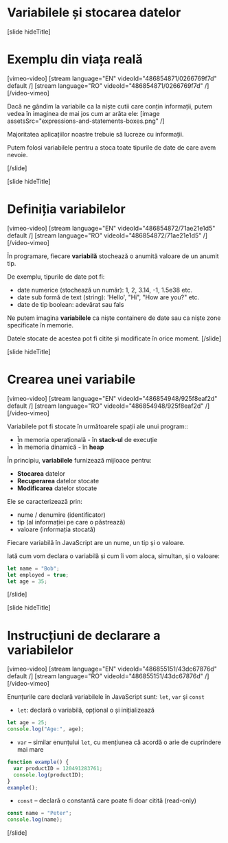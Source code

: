 # Variabilele și stocarea datelor

[slide hideTitle]
# Exemplu din viața reală

[vimeo-video]
[stream language="EN" videoId="486854871/0266769f7d" default /]
[stream language="RO" videoId="486854871/0266769f7d"  /]
[/video-vimeo]

Dacă ne gândim la variabile ca la niște cutii care conțin informații, putem vedea în imaginea de mai jos cum ar arăta ele:
[image assetsSrc="expressions-and-statements-boxes.png" /]

Majoritatea aplicațiilor noastre trebuie să lucreze cu informații.

Putem folosi variabilele pentru a stoca toate tipurile de date de care avem nevoie.

[/slide]


[slide hideTitle]
# Definiția variabilelor

[vimeo-video]
[stream language="EN" videoId="486854872/71ae21e1d5" default /]
[stream language="RO" videoId="486854872/71ae21e1d5"  /]
[/video-vimeo]

În programare, fiecare **variabilă** stochează o anumită valoare de un anumit tip. 

De exemplu, tipurile de date pot fi: 
* date numerice (stochează un număr): 1, 2, 3.14, -1, 1.5e38 etc.
* date sub formă de text (string): 'Hello', "Hi", "How are you?" etc.
* date de tip boolean: adevărat sau fals

Ne putem imagina **variabilele** ca niște containere de date sau ca niște zone specificate în memorie.  

Datele stocate de acestea pot fi citite și modificate în orice moment. 
[/slide]

[slide hideTitle]
# Crearea unei variabile

[vimeo-video]
[stream language="EN" videoId="486854948/925f8eaf2d" default /]
[stream language="RO" videoId="486854948/925f8eaf2d"  /]
[/video-vimeo]

Variabilele pot fi stocate în următoarele spații ale unui program::
  * În memoria operațională - în **stack-ul** de execuție
  * În memoria dinamică - în **heap**

În principiu, **variabilele** furnizează mijloace pentru:
  * **Stocarea** datelor
  * **Recuperarea** datelor stocate
  * **Modificarea** datelor stocate

Ele se caracterizează prin:
  * nume / denumire (identificator)
  * tip (al informației pe care o păstrează)
  * valoare (informația stocată)

Fiecare variabilă în JavaScript are un nume, un tip și o valoare. 

Iată cum vom declara o variabilă și cum îi vom aloca, simultan, și o valoare:
```js
let name = "Bob";
let employed = true;
let age = 35;
```
[/slide]

[slide hideTitle]
# Instrucțiuni de declarare a variabilelor

[vimeo-video]
[stream language="EN" videoId="486855151/43dc67876d" default /]
[stream language="RO" videoId="486855151/43dc67876d"  /]
[/video-vimeo]

Enunțurile care declară variabilele în JavaScript sunt: `let`, `var` și `const`

* `let`: declară o variabilă, opțional o și inițializează

``` js live
let age = 25;
console.log("Age:", age); 
```

* `var` – similar enunțului `let`, cu mențiunea că acordă o arie de cuprindere mai mare

``` js live
function example() {
  var productID = 120491283761;
  console.log(productID); 
}
example();

```

* `const` – declară o constantă care poate fi doar citită (read-only)

``` js live
const name = "Peter";
console.log(name);
```
[/slide]
